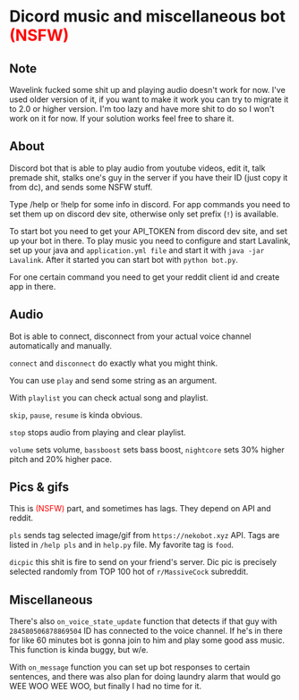 # Dicord music and miscellaneous bot <span style="color:red;">(NSFW)</span>

## Note
Wavelink fucked some shit up and playing audio doesn't work for now. I've used older version of it, if you want to make it work you can try to migrate it to 2.0 or higher version.
I'm too lazy and have more shit to do so I won't work on it for now. If your solution works feel free to share it.

## About
Discord bot that is able to play audio from youtube videos, edit it, talk premade shit, stalks one's guy in the server if you have their ID (just copy it from dc), and sends some NSFW stuff.

Type /help or !help for some info in discord. For app commands you need to set them up on discord dev site, otherwise only set prefix (`!`) is available.

To start bot you need to get your API_TOKEN from discord dev site, and set up your bot in there.
To play music you need to configure and start Lavalink, set up your java and `application.yml file` and start it with `java -jar Lavalink`. After it started you can start bot with `python bot.py`.

For one certain command you need to get your reddit client id and create app in there.

## Audio
Bot is able to connect, disconnect from your actual voice channel automatically and manually.

`connect` and `disconnect` do exactly what you might think.

You can use `play` and send some string as an argument.

With `playlist` you can check actual song and playlist.

`skip`, `pause`, `resume` is kinda obvious.

`stop` stops audio from playing and clear playlist.

`volume` sets volume, `bassboost` sets bass boost, `nightcore` sets 30% higher pitch and 20% higher pace.

## Pics & gifs
This is <span style="color:red;">(NSFW)</span> part, and sometimes has lags. They depend on API and reddit.

`pls` sends tag selected image/gif from `https://nekobot.xyz` API. Tags are listed in `/help pls` and in `help.py` file.
My favorite tag is `food`.

`dicpic` this shit is fire to send on your friend's server. Dic pic is precisely selected randomly from TOP 100 hot of `r/MassiveCock` subreddit.

## Miscellaneous
There's also `on_voice_state_update` function that detects if that guy with `284580506878869504` ID has connected to the voice channel. If he's in there for
like 60 minutes bot is gonna join to him and play some good ass music. This function is kinda buggy, but w/e.

With `on_message` function you can set up bot responses to certain sentences, and there was also plan for doing laundry alarm that would go WEE WOO WEE WOO, but finally I had no time for it.
